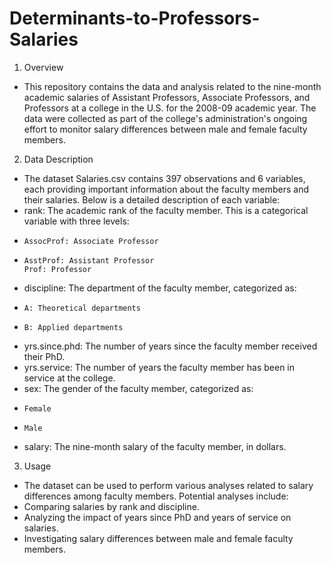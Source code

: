 # Determinants-to-Professors-Salaries
1. Overview
- This repository contains the data and analysis related to the nine-month academic salaries of Assistant Professors, Associate Professors, and Professors at a college in the U.S. for the 2008-09 academic year. The data were collected as part of the college's administration's ongoing effort to monitor salary differences between male and female faculty members.

2. Data Description
- The dataset Salaries.csv contains 397 observations and 6 variables, each providing important information about the faculty members and their salaries. Below is a detailed description of each variable:
-   rank: The academic rank of the faculty member. This is a categorical variable with three levels:
-     AssocProf: Associate Professor
-     AsstProf: Assistant Professor
      Prof: Professor
-   discipline: The department of the faculty member, categorized as:
-     A: Theoretical departments
-     B: Applied departments
-   yrs.since.phd: The number of years since the faculty member received their PhD.
-   yrs.service: The number of years the faculty member has been in service at the college.
-   sex: The gender of the faculty member, categorized as:
-     Female
-     Male
-   salary: The nine-month salary of the faculty member, in dollars.
3. Usage
- The dataset can be used to perform various analyses related to salary differences among faculty members. Potential analyses include:
-   Comparing salaries by rank and discipline.
-   Analyzing the impact of years since PhD and years of service on salaries.
-   Investigating salary differences between male and female faculty members.
